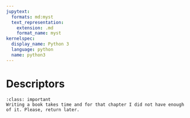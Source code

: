```yaml
---
jupytext:
  formats: md:myst
  text_representation:
    extension: .md
    format_name: myst
kernelspec:
  display_name: Python 3
  language: python
  name: python3
---
```


# Descriptors

````{admonition} Thsis chapter is not ready yet?
:class: important
Writing a book takes time and for that chapter I did not have enough of it. Please, return later.
````